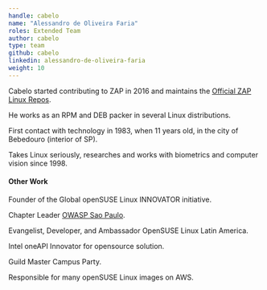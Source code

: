 ```yaml
---
handle: cabelo
name: "Alessandro de Oliveira Faria"
roles: Extended Team
author: cabelo
type: team
github: cabelo
linkedin: alessandro-de-oliveira-faria
weight: 10
---
```

Cabelo started contributing to ZAP in 2016 and maintains the 
[Official ZAP Linux Repos](https://software.opensuse.org/download.html?project=home%3Acabelo&package=owasp-zap).

He works as an RPM and DEB packer in several Linux distributions. 

First contact with technology in 1983, when 11 years old, in the city of Bebedouro (interior of SP). 

Takes Linux seriously, researches and works with biometrics and computer vision since 1998. 


#### Other Work

Founder of the Global openSUSE Linux INNOVATOR initiative.

Chapter Leader [OWASP Sao Paulo](https://owasp.org/www-chapter-sao-paulo/).

Evangelist, Developer, and Ambassador OpenSUSE Linux Latin America.

Intel oneAPI Innovator for opensource solution.

Guild Master Campus Party.

Responsible for many openSUSE Linux images on AWS.
